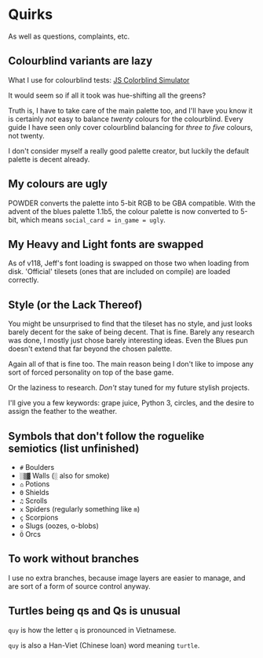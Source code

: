 # Quirks

As well as questions, complaints, etc.

## Colourblind variants are lazy

What I use for colourblind tests:
[JS Colorblind Simulator](https://github.com/MaPePeR/jsColorblindSimulator)

It would seem so if all it took was hue-shifting all the greens?

Truth is, I have to take care of the main palette too, and I'll have you know
it is certainly *not* easy to balance *twenty* colours for the colourblind.
Every guide I have seen only cover colourblind balancing for *three to five*
colours, not twenty.

I don't consider myself a really good palette creator, but luckily the default
palette is decent already.

## My colours are ugly

POWDER converts the palette into 5-bit RGB to be GBA compatible.
With the advent of the blues palette 1.1b5, the colour palette is now converted
to 5-bit, which means `social_card = in_game = ugly`.

## My Heavy and Light fonts are swapped

As of v118, Jeff's font loading is swapped on those two when loading from disk.
'Official' tilesets (ones that are included on compile) are loaded correctly.

## Style (or the Lack Thereof)

You might be unsurprised to find that the tileset has no style, and just looks
barely decent for the sake of being decent. That is fine.
Barely any research was done, I mostly just chose barely interesting ideas.
Even the Blues pun doesn't extend that far beyond the chosen palette.

Again all of that is fine too. The main reason being I don't like to impose
any sort of forced personality on top of the base game.

Or the laziness to research. *Don't* stay tuned for my future stylish projects.

I'll give you a few keywords: grape juice, Python 3, circles, and the desire to
assign the feather to the weather.

## Symbols that don't follow the roguelike semiotics (list unfinished)

- `#`   Boulders
- `░▒▓` Walls (`░` also for smoke)
- `⌂`   Potions
- `Θ`   Shields
- `♫`   Scrolls
- `x`   Spiders (regularly something like `m`)
- `ç`   Scorpions
- `o`   Slugs (oozes, o-blobs)
- `Ö`   Orcs

## To work without branches

I use no extra branches, because image layers are easier to manage, and are
sort of a form of source control anyway.

## Turtles being qs and Qs is unusual

`quy` is how the letter `q` is pronounced in Vietnamese.

`quy` is also a Han-Viet (Chinese loan) word meaning `turtle`.
